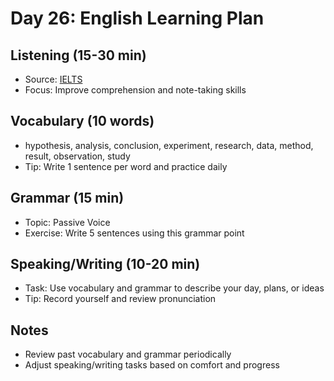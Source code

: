 # Day 26: English Learning Plan

## Listening (15-30 min)
- Source: [IELTS](https://www.ielts.org/for-test-takers/practice-tests)
- Focus: Improve comprehension and note-taking skills

## Vocabulary (10 words)
- hypothesis, analysis, conclusion, experiment, research, data, method, result, observation, study
- Tip: Write 1 sentence per word and practice daily

## Grammar (15 min)
- Topic: Passive Voice
- Exercise: Write 5 sentences using this grammar point

## Speaking/Writing (10-20 min)
- Task: Use vocabulary and grammar to describe your day, plans, or ideas
- Tip: Record yourself and review pronunciation

## Notes
- Review past vocabulary and grammar periodically
- Adjust speaking/writing tasks based on comfort and progress

